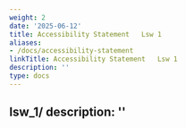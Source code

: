 ```yaml
---
weight: 2
date: '2025-06-12'
title: Accessibility Statement   Lsw 1
aliases:
- /docs/accessibility-statement
linkTitle: Accessibility Statement   Lsw 1
description: ''
type: docs
---
```


lsw_1/
description: ''
---

